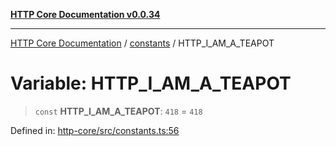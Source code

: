 [**HTTP Core Documentation v0.0.34**](../../README.md)

***

[HTTP Core Documentation](../../modules.md) / [constants](../README.md) / HTTP\_I\_AM\_A\_TEAPOT

# Variable: HTTP\_I\_AM\_A\_TEAPOT

> `const` **HTTP\_I\_AM\_A\_TEAPOT**: `418` = `418`

Defined in: [http-core/src/constants.ts:56](https://github.com/stonemjs/http-core/blob/eaa01dbfed8a1d56fab239821e27802dd54ab017/src/constants.ts#L56)
